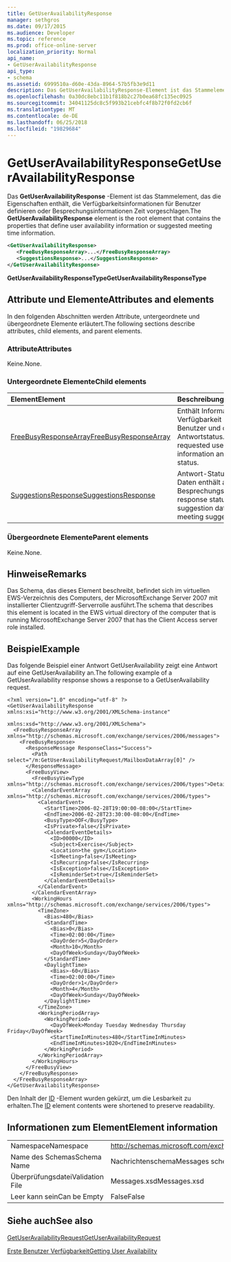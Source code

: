 ```yaml
---
title: GetUserAvailabilityResponse
manager: sethgros
ms.date: 09/17/2015
ms.audience: Developer
ms.topic: reference
ms.prod: office-online-server
localization_priority: Normal
api_name:
- GetUserAvailabilityResponse
api_type:
- schema
ms.assetid: 6999510a-d60e-43da-8964-57b5fb3e9d11
description: Das GetUserAvailabilityResponse-Element ist das Stammelement, das die Eigenschaften enthält, die Verfügbarkeitsinformationen für Benutzer definieren oder Besprechungsinformationen Zeit vorgeschlagen.
ms.openlocfilehash: 0a30dc8ebc11b1f818b2c27b0ea68fc135ec0925
ms.sourcegitcommit: 34041125dc8c5f993b21cebfc4f8b72f0fd2cb6f
ms.translationtype: MT
ms.contentlocale: de-DE
ms.lasthandoff: 06/25/2018
ms.locfileid: "19829684"
---
```

# <a name="getuseravailabilityresponse"></a><span data-ttu-id="97e45-103">GetUserAvailabilityResponse</span><span class="sxs-lookup"><span data-stu-id="97e45-103">GetUserAvailabilityResponse</span></span>

<span data-ttu-id="97e45-104">Das **GetUserAvailabilityResponse** -Element ist das Stammelement, das die Eigenschaften enthält, die Verfügbarkeitsinformationen für Benutzer definieren oder Besprechungsinformationen Zeit vorgeschlagen.</span><span class="sxs-lookup"><span data-stu-id="97e45-104">The **GetUserAvailabilityResponse** element is the root element that contains the properties that define user availability information or suggested meeting time information.</span></span> 
  
```xml
<GetUserAvailabilityResponse>
   <FreeBusyResponseArray>...</FreeBusyResponseArray>
   <SuggestionsResponse>...</SuggestionsResponse>
</GetUserAvailabilityResponse>
```

 <span data-ttu-id="97e45-105">**GetUserAvailabilityResponseType**</span><span class="sxs-lookup"><span data-stu-id="97e45-105">**GetUserAvailabilityResponseType**</span></span>
## <a name="attributes-and-elements"></a><span data-ttu-id="97e45-106">Attribute und Elemente</span><span class="sxs-lookup"><span data-stu-id="97e45-106">Attributes and elements</span></span>

<span data-ttu-id="97e45-107">In den folgenden Abschnitten werden Attribute, untergeordnete und übergeordnete Elemente erläutert.</span><span class="sxs-lookup"><span data-stu-id="97e45-107">The following sections describe attributes, child elements, and parent elements.</span></span>
  
### <a name="attributes"></a><span data-ttu-id="97e45-108">Attribute</span><span class="sxs-lookup"><span data-stu-id="97e45-108">Attributes</span></span>

<span data-ttu-id="97e45-109">Keine.</span><span class="sxs-lookup"><span data-stu-id="97e45-109">None.</span></span>
  
### <a name="child-elements"></a><span data-ttu-id="97e45-110">Untergeordnete Elemente</span><span class="sxs-lookup"><span data-stu-id="97e45-110">Child elements</span></span>

|<span data-ttu-id="97e45-111">**Element**</span><span class="sxs-lookup"><span data-stu-id="97e45-111">**Element**</span></span>|<span data-ttu-id="97e45-112">**Beschreibung**</span><span class="sxs-lookup"><span data-stu-id="97e45-112">**Description**</span></span>|
|:-----|:-----|
|[<span data-ttu-id="97e45-113">FreeBusyResponseArray</span><span class="sxs-lookup"><span data-stu-id="97e45-113">FreeBusyResponseArray</span></span>](freebusyresponsearray.md) <br/> |<span data-ttu-id="97e45-114">Enthält Informationen zur Verfügbarkeit der angeforderten Benutzer und den Antwortstatus.</span><span class="sxs-lookup"><span data-stu-id="97e45-114">Contains the requested users' availability information and the response status.</span></span>  <br/> |
|[<span data-ttu-id="97e45-115">SuggestionsResponse</span><span class="sxs-lookup"><span data-stu-id="97e45-115">SuggestionsResponse</span></span>](suggestionsresponse.md) <br/> |<span data-ttu-id="97e45-116">Antwort-Status und Vorschlag Daten enthält angefordert Besprechungsvorschläge.</span><span class="sxs-lookup"><span data-stu-id="97e45-116">Contains response status information and suggestion data for requested meeting suggestions.</span></span>  <br/> |
   
### <a name="parent-elements"></a><span data-ttu-id="97e45-117">Übergeordnete Elemente</span><span class="sxs-lookup"><span data-stu-id="97e45-117">Parent elements</span></span>

<span data-ttu-id="97e45-118">Keine.</span><span class="sxs-lookup"><span data-stu-id="97e45-118">None.</span></span>
  
## <a name="remarks"></a><span data-ttu-id="97e45-119">Hinweise</span><span class="sxs-lookup"><span data-stu-id="97e45-119">Remarks</span></span>

<span data-ttu-id="97e45-120">Das Schema, das dieses Element beschreibt, befindet sich im virtuellen EWS-Verzeichnis des Computers, der MicrosoftExchange Server 2007 mit installierter Clientzugriff-Serverrolle ausführt.</span><span class="sxs-lookup"><span data-stu-id="97e45-120">The schema that describes this element is located in the EWS virtual directory of the computer that is running MicrosoftExchange Server 2007 that has the Client Access server role installed.</span></span>
  
## <a name="example"></a><span data-ttu-id="97e45-121">Beispiel</span><span class="sxs-lookup"><span data-stu-id="97e45-121">Example</span></span>

<span data-ttu-id="97e45-122">Das folgende Beispiel einer Antwort GetUserAvailability zeigt eine Antwort auf eine GetUserAvailability an.</span><span class="sxs-lookup"><span data-stu-id="97e45-122">The following example of a GetUserAvailability response shows a response to a GetUserAvailability request.</span></span>
  
```
<?xml version="1.0" encoding="utf-8" ?>
<GetUserAvailabilityResponse xmlns:xsi="http://www.w3.org/2001/XMLSchema-instance"
                             xmlns:xsd="http://www.w3.org/2001/XMLSchema">
  <FreeBusyResponseArray xmlns="http://schemas.microsoft.com/exchange/services/2006/messages">
    <FreeBusyResponse>
      <ResponseMessage ResponseClass="Success">
        <Path select="/m:GetUserAvailabilityRequest/MailboxDataArray[0]" />
      </ResponseMessage>
      <FreeBusyView>
        <FreeBusyViewType xmlns="http://schemas.microsoft.com/exchange/services/2006/types">Detailed</FreeBusyViewType>
        <CalendarEventArray xmlns="http://schemas.microsoft.com/exchange/services/2006/types">
          <CalendarEvent>
            <StartTime>2006-02-28T19:00:00-08:00</StartTime>
            <EndTime>2006-02-28T23:30:00-08:00</EndTime>
            <BusyType>OOF</BusyType>
            <IsPrivate>false</IsPrivate>
            <CalendarEventDetails>
              <ID>00000</ID>
              <Subject>Exercise</Subject>
              <Location>the gym</Location>
              <IsMeeting>false</IsMeeting>
              <IsRecurring>false</IsRecurring>
              <IsException>false</IsException>
              <IsReminderSet>true</IsReminderSet>
            </CalendarEventDetails>
          </CalendarEvent>
        </CalendarEventArray>
        <WorkingHours xmlns="http://schemas.microsoft.com/exchange/services/2006/types">
          <TimeZone>
            <Bias>480</Bias>
            <StandardTime>
              <Bias>0</Bias>
              <Time>02:00:00</Time>
              <DayOrder>5</DayOrder>
              <Month>10</Month>
              <DayOfWeek>Sunday</DayOfWeek>
            </StandardTime>
            <DaylightTime>
              <Bias>-60</Bias>
              <Time>02:00:00</Time>
              <DayOrder>1</DayOrder>
              <Month>4</Month>
              <DayOfWeek>Sunday</DayOfWeek>
            </DaylightTime>
          </TimeZone>
          <WorkingPeriodArray>
            <WorkingPeriod>
              <DayOfWeek>Monday Tuesday Wednesday Thursday Friday</DayOfWeek>
              <StartTimeInMinutes>480</StartTimeInMinutes>
              <EndTimeInMinutes>1020</EndTimeInMinutes>
            </WorkingPeriod>
          </WorkingPeriodArray>
        </WorkingHours>
      </FreeBusyView>
    </FreeBusyResponse>
  </FreeBusyResponseArray>
</GetUserAvailabilityResponse>
```

<span data-ttu-id="97e45-123">Den Inhalt der [ID](id.md) -Element wurden gekürzt, um die Lesbarkeit zu erhalten.</span><span class="sxs-lookup"><span data-stu-id="97e45-123">The [ID](id.md) element contents were shortened to preserve readability.</span></span> 
  
## <a name="element-information"></a><span data-ttu-id="97e45-124">Informationen zum Element</span><span class="sxs-lookup"><span data-stu-id="97e45-124">Element information</span></span>

|||
|:-----|:-----|
|<span data-ttu-id="97e45-125">Namespace</span><span class="sxs-lookup"><span data-stu-id="97e45-125">Namespace</span></span>  <br/> |http://schemas.microsoft.com/exchange/services/2006/messages  <br/> |
|<span data-ttu-id="97e45-126">Name des Schemas</span><span class="sxs-lookup"><span data-stu-id="97e45-126">Schema Name</span></span>  <br/> |<span data-ttu-id="97e45-127">Nachrichtenschema</span><span class="sxs-lookup"><span data-stu-id="97e45-127">Messages schema</span></span>  <br/> |
|<span data-ttu-id="97e45-128">Überprüfungsdatei</span><span class="sxs-lookup"><span data-stu-id="97e45-128">Validation File</span></span>  <br/> |<span data-ttu-id="97e45-129">Messages.xsd</span><span class="sxs-lookup"><span data-stu-id="97e45-129">Messages.xsd</span></span>  <br/> |
|<span data-ttu-id="97e45-130">Leer kann sein</span><span class="sxs-lookup"><span data-stu-id="97e45-130">Can be Empty</span></span>  <br/> |<span data-ttu-id="97e45-131">False</span><span class="sxs-lookup"><span data-stu-id="97e45-131">False</span></span>  <br/> |
   
## <a name="see-also"></a><span data-ttu-id="97e45-132">Siehe auch</span><span class="sxs-lookup"><span data-stu-id="97e45-132">See also</span></span>



[<span data-ttu-id="97e45-133">GetUserAvailabilityRequest</span><span class="sxs-lookup"><span data-stu-id="97e45-133">GetUserAvailabilityRequest</span></span>](getuseravailabilityrequest.md)


[<span data-ttu-id="97e45-134">Erste Benutzer Verfügbarkeit</span><span class="sxs-lookup"><span data-stu-id="97e45-134">Getting User Availability</span></span>](http://msdn.microsoft.com/library/d4133fcb-9b0f-4e6b-aadf-a389da83516a%28Office.15%29.aspx)

